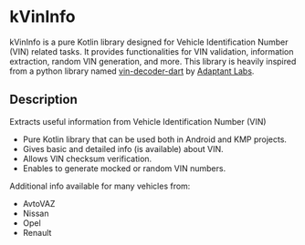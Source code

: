 # kVinInfo

kVinInfo is a pure Kotlin library designed for Vehicle Identification Number (VIN) related tasks. It
provides functionalities for VIN validation, information extraction, random VIN generation, and
more. This library is heavily inspired from a python library
named [vin-decoder-dart](https://github.com/adaptant-labs/vin-decoder-dart)
by [Adaptant Labs](https://github.com/adaptant-labs).

## Description

Extracts useful information from Vehicle Identification Number (VIN)

- Pure Kotlin library that can be used both in Android and KMP projects.
- Gives basic and detailed info (is available) about VIN.
- Allows VIN checksum verification.
- Enables to generate mocked or random VIN numbers.

Additional info available for many vehicles from:

- AvtoVAZ
- Nissan
- Opel
- Renault